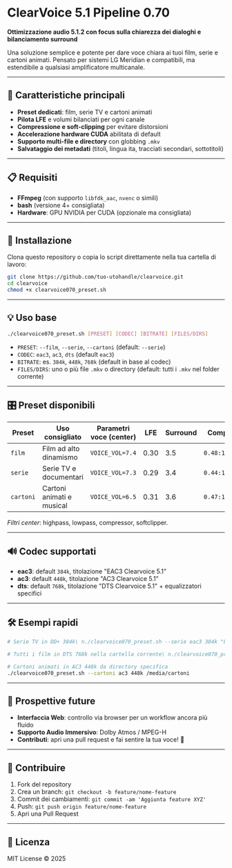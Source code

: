 # ClearVoice 5.1 Pipeline 0.70

**Ottimizzazione audio 5.1.2 con focus sulla chiarezza dei dialoghi e bilanciamento surround**

Una soluzione semplice e potente per dare voce chiara ai tuoi film, serie e cartoni animati. Pensato per sistemi LG Meridian e compatibili, ma estendibile a qualsiasi amplificatore multicanale.

---

## 🚀 Caratteristiche principali

* **Preset dedicati**: film, serie TV e cartoni animati
* **Pilota LFE** e volumi bilanciati per ogni canale
* **Compressione e soft-clipping** per evitare distorsioni
* **Accelerazione hardware CUDA** abilitata di default
* **Supporto multi-file e directory** con globbing `.mkv`
* **Salvataggio dei metadati** (titoli, lingua ita, tracciati secondari, sottotitoli)

---

## 📋 Requisiti

* **FFmpeg** (con supporto `libfdk_aac`, `nvenc` o simili)
* **bash** (versione 4+ consigliata)
* **Hardware**: GPU NVIDIA per CUDA (opzionale ma consigliata)

---

## 🔧 Installazione

Clona questo repository o copia lo script direttamente nella tua cartella di lavoro:

```bash
git clone https://github.com/tuo-utohandle/clearvoice.git
cd clearvoice
chmod +x clearvoice070_preset.sh
```

---

## 💡 Uso base

```bash
./clearvoice070_preset.sh [PRESET] [CODEC] [BITRATE] [FILES/DIRS]
```

* `PRESET`: `--film`, `--serie`, `--cartoni` (default: `--serie`)
* `CODEC`: `eac3`, `ac3`, `dts` (default `eac3`)
* `BITRATE`: es. `384k`, `448k`, `768k` (default in base al codec)
* `FILES/DIRS`: uno o più file `.mkv` o directory (default: tutti i `.mkv` nel folder corrente)

---

## 🎛️ Preset disponibili

| Preset    | Uso consigliato                          | Parametri voce (center) | LFE  | Surround | Compressione       |
| --------- | ---------------------------------------- | ----------------------- | ---- | -------- | ------------------ |
| `film`    | Film ad alto dinamismo                   | `VOICE_VOL=7.4`         | 0.30 | 3.5      | `0.48:1.15:45:450` |
| `serie`   | Serie TV e documentari                   | `VOICE_VOL=7.3`         | 0.29 | 3.4      | `0.44:1.18:50:400` |
| `cartoni` | Cartoni animati e musical                | `VOICE_VOL=6.5`         | 0.31 | 3.6      | `0.47:1.12:40:300` |

*Filtri center*: highpass, lowpass, compressor, softclipper.

---

## 🔊 Codec supportati

* **eac3**: default `384k`, titolazione "EAC3 Clearvoice 5.1"
* **ac3**: default `448k`, titolazione "AC3 Clearvoice 5.1"
* **dts**: default `768k`, titolazione "DTS Clearvoice 5.1" + equalizzatori specifici

---

## 🛠️ Esempi rapidi

```bash
# Serie TV in DD+ 384k\ n./clearvoice070_preset.sh --serie eac3 384k "LaTuaSerie.mkv"

# Tutti i film in DTS 768k nella cartella corrente\ n./clearvoice070_preset.sh --film dts 768k

# Cartoni animati in AC3 448k da directory specifica
./clearvoice070_preset.sh --cartoni ac3 448k /media/cartoni
```

---

## 🚀 Prospettive future

* **Interfaccia Web**: controllo via browser per un workflow ancora più fluido
* **Supporto Audio Immersivo**: Dolby Atmos / MPEG-H
* **Contributi**: apri una pull request e fai sentire la tua voce! 🎉

---

## 🤝 Contribuire

1. Fork del repository
2. Crea un branch: `git checkout -b feature/nome-feature`
3. Commit dei cambiamenti: `git commit -am 'Aggiunta feature XYZ'`
4. Push: `git push origin feature/nome-feature`
5. Apri una Pull Request

---

## 📄 Licenza

MIT License © 2025

